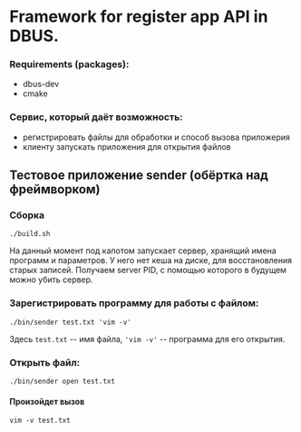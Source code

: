 # Framework for register app API in DBUS.

### Requirements (packages):
- dbus-dev
- cmake

### Сервис, который даёт возможность:
- регистрировать файлы для обработки и способ вызова приложерия
- клиенту запускать приложения для открытия файлов

## Тестовое приложение sender (обёртка над фреймворком)

### Сборка
`./build.sh`

На данный момент под капотом запускает сервер, хранящий имена программ и параметров. У него нет кеша на диске, для восстановления старых записей. Получаем server PID, с помощью которого в будущем можно убить сервер.

### Зарегистрировать программу для работы с файлом:
`./bin/sender test.txt 'vim -v'`

Здесь `test.txt` -- имя файла, `'vim -v'` -- программа для его открытия.

### Открыть файл:
`./bin/sender open test.txt`

#### Произойдет вызов
`vim -v test.txt`
